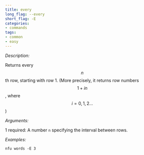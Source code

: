 ```yaml
---
title: every
long_flag: --every
short_flag: -E
categories:
- commands
tags:
- common
- easy
---
```


*Description:*

Returns every $$n$$th row, starting with row 1. (More precisely, it returns row
numbers $$1 + in$$, where $$i = 0, 1, 2 ...$$)

*Arguments:*

1 required: A number `n` specifying the interval between rows.

*Examples:*

```
nfu words -E 3
```
